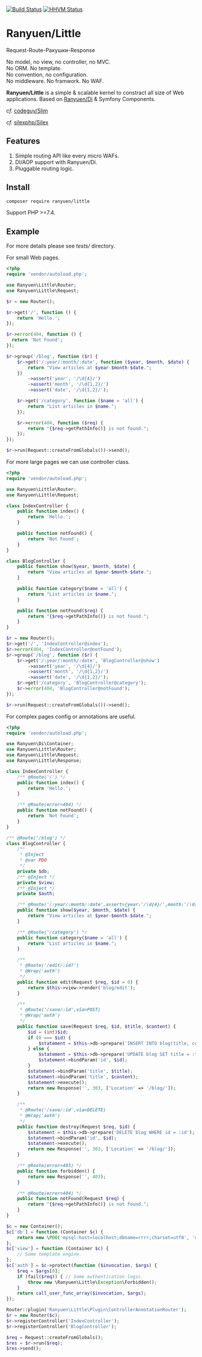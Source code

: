 [![Build Status](https://travis-ci.org/Ranyuen/Little.svg)](https://travis-ci.org/Ranyuen/Little)
[![HHVM Status](http://hhvm.h4cc.de/badge/ranyuen/little.svg)](http://hhvm.h4cc.de/package/ranyuen/little)

# Ranyuen/Little

Request-Route-Ракушки-Response

No model, no view, no controller, no MVC.<br/>
No ORM. No template.<br/>
No convention, no configuration.<br/>
No middleware. No framwork. No WAF.

**Ranyuen/Little** is a simple & scalable kernel to constract all size of Web applications. Based on [Ranyuen/Di](https://github.com/Ranyuen/Di) & Symfony Components.

_cf._ [codeguy/Slim](http://www.slimframework.com/)

_cf._ [silexphp/Silex](http://silex.sensiolabs.org/)

## Features

1. Simple routing API like every micro WAFs.
2. DI/AOP support with Ranyuen/Di.
3. Pluggable routing logic.

## Install

```sh
composer require ranyuen/little
```

Support PHP >=7.4.

## Example

For more details please see _tests/_ directory.

For small Web pages.

```php
<?php
require 'vendor/autoload.php';

use Ranyuen\Little\Router;
use Ranyuen\Little\Request;

$r = new Router();

$r->get('/', function () {
    return 'Hello.';
});

$r->error(404, function () {
  return 'Not Found';
});

$r->group('/blog', function ($r) {
    $r->get('/:year/:month/:date', function ($year, $month, $date) {
        return "View articles at $year-$month-$date.";
    })
        ->assert('year', '/\d{4}/')
        ->assert('month', '/\d{1,2}/')
        ->assert('date', '/\d{1,2}/');

    $r->get('/category', function ($name = 'all') {
        return "List articles in $name.";
    });

    $r->error(404, function ($req) {
        return "{$req->getPathInfo()} is not found.";
    });
});

$r->run(Request::createFromGlobals())->send();
```

For more large pages we can use controller class.

```php
<?php
require 'vendor/autoload.php';

use Ranyuen\Little\Router;
use Ranyuen\Little\Request;

class IndexController {
    public function index() {
        return 'Hello.';
    }

    public function notFound() {
        return 'Not Found';
    }
}

class BlogController {
    public function show($year, $month, $date) {
        return "View articles at $year-$month-$date.";
    }

    public function category($name = 'all') {
        return "List articles in $name.";
    }

    public function notFound($req) {
        return "{$req->getPathInfo()} is not found.";
    }
}

$r = new Router();
$r->get('/', 'IndexController@index');
$r->error(404, 'IndexController@notFound');
$r->group('/blog', function ($r) {
    $r->get('/:year/:month/:date', 'BlogController@show')
        ->assert('year', '/\d{4}/')
        ->assert('month', '/\d{1,2}/')
        ->assert('date', '/\d{1,2}/');
    $r->get('/category', 'BlogController@category');
    $r->error(404, 'BlogController@notFound');
});

$r->run(Request::createFromGlobals())->send();
```

For complex pages config or annotations are useful.

```php
<?php
require 'vendor/autoload.php';

use Ranyuen\Di\Container;
use Ranyuen\Little\Router;
use Ranyuen\Little\Request;
use Ranyuen\Little\Response;

class IndexController {
    /** @Route('/') */
    public function index() {
        return 'Hello.';
    }

    /** @Route(error=404) */
    public function notFound() {
        return 'Not Found';
    }
}

/** @Route('/blog') */
class BlogController {
    /**
     * @Inject
     * @var PDO
     */
    private $db;
    /** @Inject */
    private $view;
    /** @Inject */
    private $auth;

    /** @Route('/:year/:month/:date',assert={year:'/\d{4}/',month:'/\d{1,2}/',date:'/\d{1,2}/'}) */
    public function show($year, $month, $date) {
        return "View articles at $year-$month-$date.";
    }

    /** @Route('/category') */
    public function category($name = 'all') {
        return "List articles in $name.";
    }

    /**
     * @Route('/edit/:id?')
     * @Wrap('auth')
     */
    public function edit(Request $req, $id = 0) {
        return $this->view->render('blog/edit');
    }

    /**
     * @Route('/save/:id',via=POST)
     * @Wrap('auth')
     */
    public function save(Request $req, $id, $title, $content) {
        $id = (int)$id;
        if (0 === $id) {
            $statement = $this->db->prepare('INSERT INTO blog(title, content) VALUES (:title, :content)');
        } else {
            $statement = $this->db->prepare('UPDATE blog SET title = :title, content = :content WHERE id = :id');
            $statement->bindParam('id', $id);
        }
        $statement->bindParam('title', $title);
        $statement->bindParam('title', $content);
        $statement->execute();
        return new Response('', 303, ['Location' => '/blog/']);
    }

    /**
     * @Route('/save/:id',via=DELETE)
     * @Wrap('auth')
     */
    public function destroy(Request $req, $id) {
        $statement = $this->db->prepare('DELETE blog WHERE id = :id');
        $statement->bindParam('id', $id);
        $statement->execute();
        return new Response('', 303, ['Location' => '/blog/']);
    }

    /** @Route(error=403) */
    public function forbidden() {
        return new Response('', 403);
    }

    /** @Route(error=404) */
    public function notFound(Request $req) {
        return "{$req->getPathInfo()} is not found.";
    }
}

$c = new Container();
$c['db'] = function (Container $c) {
    return new \PDO('mysql:host=localhost;dbname=rrrr;charset=utf8', 'user', 'password');
};
$c['view'] = function (Container $c) {
    // Some template engine.
};
$c['auth'] = $c->protect(function ($invocation, $args) {
    $req = $args[0];
    if (fail($req)) { // Some authentication logic.
        throw new \Ranyuen\Little\Exception\Forbidden();
    }
    return call_user_func_array($invocation, $args);
});

Router::plugin('Ranyuen\Little\Plugin\ControllerAnnotationRouter');
$r = new Router($c);
$r->registerController('IndexController');
$r->registerController('BlogController');

$req = Request::createFromGlobals();
$res = $r->run($req);
$res->send();
```
